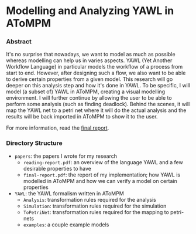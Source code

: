 # Modelling and Analyzing YAWL in AToMPM

### Abstract

It's no surprise that nowadays, we want to model as much as possible whereas modelling can help us in varies aspects. YAWL (Yet Another Workflow Language) in particular models the workflow of a process from start to end. However, after designing such a flow, we also want to be able to derive certain properties from a given model. This research will go deeper on this analysis step and how it's done in YAWL. To be specific, I will model (a subset of) YAWL in AToMPM, creating a visual modelling environment. I will further continue by allowing the user to be able to perform some analysis (such as finding deadlock). Behind the scenes, it will map the YAWL net to a petri net where it will do the actual analysis and the results will be back imported in AToMPM to show it to the user. 

For more information, read the [final report](papers/final-report.pdf).

### Directory Structure

- `papers`: the papers I wrote for my research
  - `reading-report.pdf`: an overview of the language YAWL and a few desirable properties to have
  - `final-report.pdf`: the report of my implementation; how YAWL is modelled in AToMPM and how we can verify a model on certain properties
- `YAWL`: the YAWL formalism written in AToMPM
  - `Analysis`: transformation rules required for the analysis
  - `Simulation`: transformation rules required for the simulation
  - `ToPetriNet`: transformation rules required for the mapping to petri-nets
  - `examples`: a couple example models
